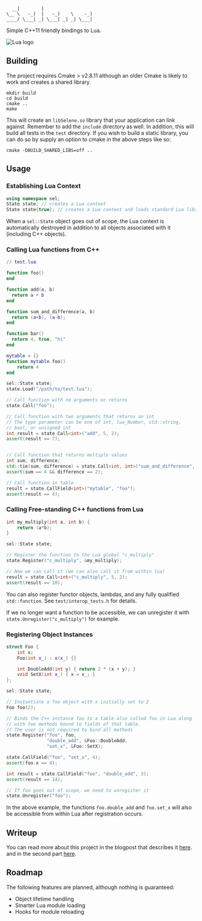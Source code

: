 ```
  __|        |
\__ \   -_)  |   -_)    \    -_)
____/ \___| _| \___| _| _| \___|
```

Simple C++11 friendly bindings to Lua.

![Lua logo](http://www.lua.org/images/lua-logo.gif)

## Building

The project requires Cmake > v2.8.11 although an older Cmake is likely
to work and creates a shared library.

```
mkdir build
cd build
cmake ..
make
```

This will create an `libSelene.so` library that your application can
link against. Remember to add the `include` directory as well. In
addition, this will build all tests in the `test` directory. If you
wish to build a static library, you can do so by supply an option to
cmake in the above steps like so:

```
cmake -DBUILD_SHARED_LIBS=off ..
```

## Usage

### Establishing Lua Context

```c++
using namespace sel;
State state; // creates a Lua context
State state{true}; // creates a Lua context and loads standard Lua libraries
```

When a `sel::State` object goes out of scope, the Lua context is
automatically destroyed in addition to all objects associated with it
(including C++ objects).

### Calling Lua functions from C++

```lua
// test.lua

function foo()
end

function add(a, b)
  return a + b
end

function sum_and_difference(a, b)
  return (a+b), (a-b);
end

function bar()
  return 4, true, "hi"
end

mytable = {}
function mytable.foo()
    return 4
end
```

```c++
sel::State state;
state.Load("/path/to/test.lua");

// Call function with no arguments or returns
state.Call("foo");

// Call function with two arguments that returns an int
// The type parameter can be one of int, lua_Number, std::string,
// bool, or unsigned int
int result = state.Call<int>("add", 5, 2);
assert(result == 7);


// Call function that returns multiple values
int sum, difference;
std::tie(sum, difference) = state.Call<int, int>("sum_and_difference", 3, 1);
assert(sum == 4 && difference == 2);

// Call function in table
result = state.CallField<int>("mytable", "foo");
assert(result == 4);
```

### Calling Free-standing C++ functions from Lua

```c++
int my_multiply(int a, int b) {
    return (a*b);
}

sel::State state;

// Register the function to the Lua global "c_multiply"
state.Register("c_multiply", &my_multiply);

// Now we can call it (we can also call it from within lua)
result = state.Call<int>("c_multiply", 5, 2);
assert(result == 10);
```

You can also register functor objects, lambdas, and any fully
qualified `std::function`. See `test/interop_tests.h` for details.

If we no longer want a function to be accessible, we can unregister it
with `state.Unregister("c_multiply")` for example.

### Registering Object Instances

```c++
struct Foo {
    int x;
    Foo(int x_) : x(x_) {}

    int DoubleAdd(int y) { return 2 * (x + y); }
    void SetX(int x_) { x = x_; }
};

sel::State state;

// Instantiate a foo object with x initially set to 2
Foo foo(2);

// Binds the C++ instance foo to a table also called foo in Lua along
// with two methods bound to fields of that table.
// The user is not required to bind all methods
state.Register("foo", foo,
               "double_add", &Foo::DoubleAdd,
               "set_x", &Foo::SetX);

state.CallField("foo", "set_x", 4);
assert(foo.x == 4);

int result = state.CallField("foo", "double_add", 3);
assert(result == 14);

// If foo goes out of scope, we need to unregister it
state.Unregister("foo");
```

In the above example, the functions `foo.double_add` and `foo.set_x`
will also be accessible from within Lua after registration occurs.

## Writeup

You can read more about this project in the blogpost that describes it
[here](http://www.jeremyong.com/blog/2014/01/10/interfacing-lua-with-templates-in-c-plus-plus-11/).
and in the second part
[here](http://www.jeremyong.com/blog/2014/01/14/interfacing-lua-with-templates-in-c-plus-plus-11-continued).

## Roadmap

The following features are planned, although nothing is guaranteed:

- Object lifetime handling
- Smarter Lua module loading
- Hooks for module reloading
